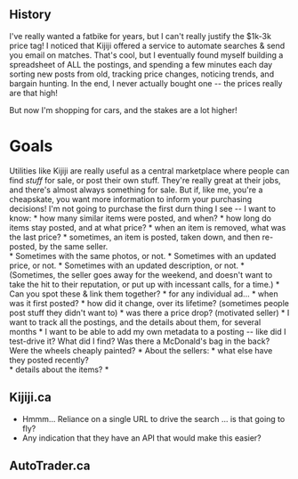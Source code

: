 ## History

I've really wanted a fatbike for years, but I can't really justify the $1k-3k price tag!  I noticed that Kijiji offered a service to automate searches & send you email on matches.  That's cool, but I eventually found myself building
a spreadsheet of ALL the postings, and spending a few minutes each day sorting new posts from old, tracking price changes, noticing trends, and bargain hunting. In the end, I never actually bought one -- the prices really are that high!

But now I'm shopping for cars, and the stakes are a lot higher!

# Goals

Utilities like Kijiji are really useful as a central marketplace where people can find *stuff* for sale, or post their own stuff.
They're really great at their jobs, and there's almost always something for sale.
But if, like me, you're a cheapskate, you want more information to inform your purchasing decisions!
I'm not going to purchase the first durn thing I see -- I want to know:
    * how many similar items were posted, and when?
    * how long do items stay posted, and at what price?
    * when an item is removed, what was the last price?
    * sometimes, an item is posted, taken down, and then re-posted, by the same seller.  
	* Sometimes with the same photos, or not. 
	* Sometimes with an updated price, or not.
	* Sometimes with an updated description, or not.
	* (Sometimes, the seller goes away for the weekend, and doesn't want to take the hit to their reputation, or put up with incessant calls, for a time.)
	* Can you spot these & link them together? 
    * for any individual ad...
	* when was it first posted?
	* how did it change, over its lifetime?  (sometimes people post stuff they didn't want to)
	* was there a price drop?  (motivated seller)
    * I want to track all the postings, and the details about them, for several months
    * I want to be able to add my own metadata to a posting -- like did I test-drive it? What did I find? Was there a McDonald's bag in the back? Were the wheels cheaply painted?
    * About the sellers:
    	* what else have they posted recently?  
	* details about the items?
	* 


## Kijiji.ca

* Hmmm... Reliance on a single URL to drive the search ... is that going to fly?
* Any indication that they have an API that would make this easier?

## AutoTrader.ca
